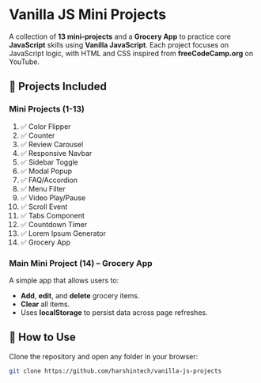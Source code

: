 # Vanilla JS Mini Projects

A collection of **13 mini-projects** and a **Grocery App** to practice core **JavaScript** skills using **Vanilla JavaScript**. Each project focuses on JavaScript logic, with HTML and CSS inspired from **freeCodeCamp.org** on YouTube.

## 📁 Projects Included

### Mini Projects (1-13)
01. ✅ Color Flipper  
02. ✅ Counter  
03. ✅ Review Carousel  
04. ✅ Responsive Navbar  
05. ✅ Sidebar Toggle  
06. ✅ Modal Popup  
07. ✅ FAQ/Accordion  
08. ✅ Menu Filter  
09. ✅ Video Play/Pause  
10. ✅ Scroll Event  
11. ✅ Tabs Component  
12. ✅ Countdown Timer  
13. ✅ Lorem Ipsum Generator
14. ✅ Grocery App

### Main Mini Project (14) – **Grocery App**
A simple app that allows users to:
- **Add**, **edit**, and **delete** grocery items.
- **Clear** all items.
- Uses **localStorage** to persist data across page refreshes.

## 🚀 How to Use

Clone the repository and open any folder in your browser:

```bash
git clone https://github.com/harshintech/vanilla-js-projects
